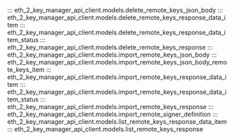 ::: eth_2_key_manager_api_client.models.delete_remote_keys_json_body
::: eth_2_key_manager_api_client.models.delete_remote_keys_response_data_item
::: eth_2_key_manager_api_client.models.delete_remote_keys_response_data_item_status
::: eth_2_key_manager_api_client.models.delete_remote_keys_response
::: eth_2_key_manager_api_client.models.import_remote_keys_json_body
::: eth_2_key_manager_api_client.models.import_remote_keys_json_body_remote_keys_item
::: eth_2_key_manager_api_client.models.import_remote_keys_response_data_item
::: eth_2_key_manager_api_client.models.import_remote_keys_response_data_item_status
::: eth_2_key_manager_api_client.models.import_remote_keys_response
::: eth_2_key_manager_api_client.models.import_remote_signer_definition
::: eth_2_key_manager_api_client.models.list_remote_keys_response_data_item
::: eth_2_key_manager_api_client.models.list_remote_keys_response

